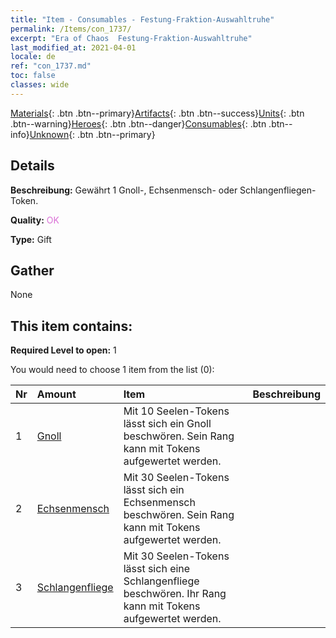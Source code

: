 ```yaml
---
title: "Item - Consumables - Festung-​Fraktion-​Auswahltruhe"
permalink: /Items/con_1737/
excerpt: "Era of Chaos  Festung-​Fraktion-​Auswahltruhe"
last_modified_at: 2021-04-01
locale: de
ref: "con_1737.md"
toc: false
classes: wide
---
```

 [Materials](/de/Items/){: .btn .btn--primary}[Artifacts](/de/Items/Artifacts/){: .btn .btn--success}[Units](/de/Items/Units/){: .btn .btn--warning}[Heroes](/de/Items/Heroes/){: .btn .btn--danger}[Consumables](/de/Items/Consumables/){: .btn .btn--info}[Unknown](/de/Items/Unknown/){: .btn .btn--primary}

## Details
 **Beschreibung:** Gewährt 1 Gnoll-, Echsenmensch- oder Schlangenfliegen-Token.

 **Quality:** <span style="color: #DA70D6">OK</span>

 **Type:** Gift

## Gather

  None

## This item contains:

 **Required Level to open:** 1

 You would need to choose 1 item from the list (0):

  | Nr | Amount |     Item    | Beschreibung |
  |:---|:-------|:------------|:-----------:|
  | 1 | [Gnoll](/de/Items/unt_253/) | Mit 10 Seelen-Tokens lässt sich ein Gnoll beschwören. Sein Rang kann mit Tokens aufgewertet werden. | 
  | 2 | [Echsenmensch](/de/Items/unt_254/) | Mit 30 Seelen-Tokens lässt sich ein Echsenmensch beschwören. Sein Rang kann mit Tokens aufgewertet werden. | 
  | 3 | [Schlangenfliege](/de/Items/unt_255/) | Mit 30 Seelen-Tokens lässt sich eine Schlangenfliege beschwören. Ihr Rang kann mit Tokens aufgewertet werden. | 
